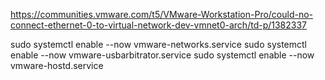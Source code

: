 https://communities.vmware.com/t5/VMware-Workstation-Pro/could-no-connect-ethernet-0-to-virtual-network-dev-vmnet0-arch/td-p/1382337

sudo systemctl enable --now vmware-networks.service
sudo systemctl enable --now vmware-usbarbitrator.service
sudo systemctl enable --now vmware-hostd.service
